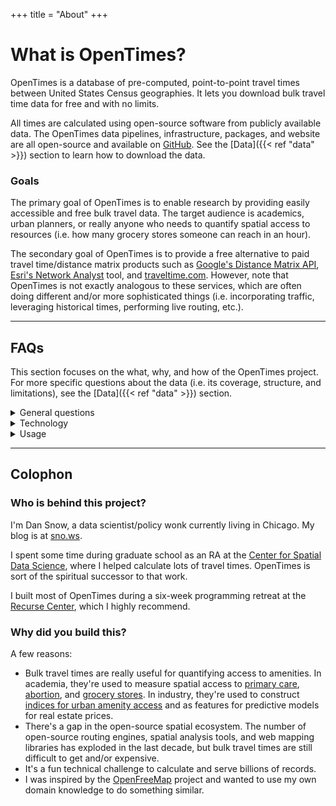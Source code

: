 +++
title = "About"
+++

# What is OpenTimes?

OpenTimes is a database of pre-computed, point-to-point travel times between
United States Census geographies. It lets you download bulk travel time data
for free and with no limits.

All times are calculated using open-source software from publicly available
data. The OpenTimes data pipelines, infrastructure, packages, and website
are all open-source and available on [GitHub](https://github.com/dfsnow/opentimes).
See the [Data]({{< ref "data" >}}) section to learn how to download the data.

### Goals

The primary goal of OpenTimes is to enable research by providing easily
accessible and free bulk travel data. The target audience is academics, urban
planners, or really anyone who needs to quantify spatial access to resources
(i.e. how many grocery stores someone can reach in an hour).

The secondary goal of OpenTimes is to provide a free alternative to paid
travel time/distance matrix products such as
[Google's Distance Matrix API](https://developers.google.com/maps/documentation/distance-matrix/overview),
[Esri's Network Analyst](https://www.esri.com/en-us/arcgis/products/arcgis-network-analyst/overview) tool,
and [traveltime.com](https://traveltime.com). However, note that OpenTimes is not
exactly analogous to these services, which are often doing different and/or more
sophisticated things (i.e. incorporating traffic, leveraging historical times,
performing live routing, etc.).

---

## FAQs

This section focuses on the what, why, and how of the OpenTimes project. For
more specific questions about the data (i.e. its coverage, structure, and
limitations), see the [Data]({{< ref "data" >}}) section.

<details>
<summary>General questions</summary>

#### What is a travel time?

In this case, a travel time is just how long it takes to get from location A
to location B while following a road or path network. Think Google Maps or
your favorite smartphone mapping service. OpenTimes provides billions of these
times, all pre-calculated from public data. However, unlike a smartphone map,
OpenTimes does not provide the route itself, only the time between the two
points.

#### What are the times between?

Times are between the _population-weighted_ centroids of United States Census
geographies. See [Data]({{< ref "data" >}}) for a full list of geographies.
Centroids are weighted because sometimes Census geographies are huge and their
unweighted centroid is in the middle of a desert or mountain range. However,
most people don't want to go to the desert, they want to go to where other
people are. Weighting the centroids moves them closer to where people actually
want to go (i.e. towns and cities).

#### What travel modes are included?

Currently, driving, walking, and biking are included. I plan to add transit
once [Valhalla](https://github.com/valhalla/valhalla) (an alternative to the main
OSRM routing engine OpenTimes uses) adds multi-modal costing to their Matrix API.

#### Are the travel times accurate?

Kind of. They're accurate relative to the other times in this database
(i.e. they are internally consistent), but may not align perfectly with
real-world travel times. Driving times tend to be especially optimistic
(faster than the real world). My hope is to continually improve the accuracy
of the times through successive versions.

#### Why are the driving times so optimistic?

Currently, driving times do not include traffic. This has a large effect in
cities, where traffic greatly influences driving times. Times there tend to be
at least 10-15 minutes too fast. It has a much smaller effect on highways and
in more rural areas. Traffic data isn't included because it's pretty expensive
and adding it might limit the open-source nature of the project.

#### The time between A and B is wrong! How can I get it fixed?

Please file a [GitHub issue](https://github.com/dfsnow/opentimes/issues).
However, understand that given the scale of the project (billions of
times), the priority will always be on fixing systemic issues in the data
rather than fixing individual times.

</details>

<details>
<summary>Technology</summary>

For a more in-depth technical overview of the project, visit the OpenTimes
[GitHub](https://github.com/dfsnow/opentimes) page.

#### What input data is used?

OpenTimes currently uses two major data inputs:

1. OpenStreetMap data. Specifically, the yearly
  North America extracts from
  [Geofabrik](https://download.geofabrik.de/north-america.html#).
2. Census data. Specifically,
  [U.S. Census TIGER/Line](https://www.census.gov/geographies/mapping-files/time-series/geo/tiger-line-file.html)
  shapefiles, which are used to construct origin and destination points.

Input and intermediate data are built and cached by [DVC](https://dvc.org).
The total size of all input and intermediate data is around 300 GB.

#### How do you calculate the travel times?

All travel time calculations require some sort of routing software to
determine the optimal path between two locations. OpenTimes uses
[Open Source Routing Machine (OSRM)](https://project-osrm.org) because it's
the only routing engine that can generate continent-scale distance matrices at
a reasonable speed (Valhalla and R5 are too slow).

U.S. states are used as the unit of work. For each state, I load all the input
data (road network, points, etc.) for the state plus a 300km buffer around
it. I then use the OSRM
[Table API](https://project-osrm.org/docs/v5.5.1/api/#table-service)
to route from each origin in the state to all destinations in the state
plus the buffer area.

#### What do you use for compute?

Travel times are notoriously compute-intensive to calculate at scale, since
they basically require running a shortest path algorithm many times over a
huge network. However, travel time calculations are also fairly easy to
parallelize, since each origin can be its own discrete job.

I use GitHub Actions to parallelize the calculations by
creating a
[job for each state and year](https://github.com/dfsnow/opentimes/actions/runs/13094249792).
This works surprisingly well and lets me calculate tract-level times for the
entire U.S. in about 12 hours.

#### How is the data served?

Data is served via Parquet files sitting in a public Cloudflare R2 bucket. You
can access a list of all the files [here](https://data.opentimes.org).
Files can be downloaded directly, queried with DuckDB or Arrow, or accessed
via the (forthcoming) R or Python wrapper packages.

To learn more about how to access the data, see the dedicated
[Data]({{< ref "data" >}}) section.

#### How much does this all cost to host?

It's surprisingly cheap. Basically the only cost is
[R2 storage](https://www.cloudflare.com/developer-platform/r2/) from
Cloudflare. Right now, total costs are under $15 per month.

#### What map stack do you use for the homepage?

The homepage uses [Maplibre GL JS](https://github.com/maplibre/maplibre-gl-js)
to show maps. The basemap is [OpenFreeMap's](https://openfreemap.org) Positron.
The tract-level boundaries are
[TIGER/Line](https://www.census.gov/geographies/mapping-files/time-series/geo/tiger-line-file.html)
cartographic boundaries converted to [PMTiles](https://github.com/protomaps/PMTiles)
using [Tippecanoe](https://github.com/felt/tippecanoe) and hosted on R2.

When you click the map, your browser queries the Parquet files on the public
bucket using [hyparquet](https://github.com/hyparam/hyparquet). It then updates
the map fill using the returned destination IDs and times.

#### Why is the homepage slow sometimes?

The big Parquet files that it queries are supposed to be cached by Cloudflare's
CDN. However, Cloudflare doesn't like large files sitting in its caches,
so the files are constantly getting evicted.

If you click the map and it's slow, it's likely that you're hitting a cold cache.
Click again and it should be much faster. Each state has its own file, so
if you're switching between states you're more likely to encounter a cold cache.

#### How is this project funded?

It's not. I pay out of pocket for the (small) hosting costs.

</details>

<details>
<summary>Usage</summary>

#### Is commercial usage allowed?

Yes, go for it.

#### Are there any usage limits?

No. However, note that the data is hosted by
[Cloudflare](https://www.cloudflare.com), which may impose its own limits if
it determines you're acting maliciously.

#### How do I cite this data?

Attribution is required when using OpenTimes data.

Please see the
[CITATION file on GitHub](https://github.com/dfsnow/opentimes/blob/master/CITATION.cff).
You can also generate APA and BibTeX citations directly from the
[GitHub project](https://github.com/dfsnow/opentimes) page.

#### What license do you use?

OpenTimes uses the [MIT](https://www.tldrlegal.com/license/mit-license) license.
Input data is from [OpenStreetMap](https://www.openstreetmap.org) and the
[U.S. Census](https://www.census.gov). The basemap on the homepage is
from [OpenFreeMap](https://openfreemap.org). Times are calculated using
[OSRM](https://project-osrm.org).

</details>

---

## Colophon

### Who is behind this project?

I'm Dan Snow, a data scientist/policy wonk currently living in Chicago. My
blog is at [sno.ws](https://sno.ws).

I spent some time during graduate school as an RA at the
[Center for Spatial Data Science](https://spatial.uchicago.edu), where I helped
calculate lots of travel times. OpenTimes is sort of the spiritual successor to
that work.

I built most of OpenTimes during a six-week programming retreat at the
[Recurse Center](https://www.recurse.com/scout/click?t=e5f3c6558aa58965ec2efe48b1b486af),
which I highly recommend.

### Why did you build this?

A few reasons:

- Bulk travel times are really useful for quantifying access to amenities. In
  academia, they're used to measure spatial access to
  [primary care](https://sno.ws/rural-docs/),
  [abortion](https://www.nytimes.com/interactive/2019/05/31/us/abortion-clinics-map.html),
  and [grocery stores](https://doi.org/10.1186/1476-072X-8-9). In industry,
  they're used to construct [indices for urban amenity access](https://www.walkscore.com)
  and as features for predictive models for real estate prices.
- There's a gap in the open-source spatial ecosystem. The number of open-source
  routing engines, spatial analysis tools, and web mapping libraries has exploded
  in the last decade, but bulk travel times are still difficult to get and/or expensive.
- It's a fun technical challenge to calculate and serve billions of records.
- I was inspired by the [OpenFreeMap](https://openfreemap.org) project and
  wanted to use my own domain knowledge to do something similar.
